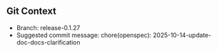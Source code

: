 ## Git Context

- Branch: release-0.1.27
- Suggested commit message: chore(openspec): 2025-10-14-update-doc-docs-clarification
